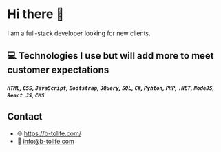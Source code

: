 # Hi there 👋

I am a full-stack developer looking for new clients.

## :computer: Technologies I use but will add more to meet customer expectations
##### `HTML`, `CSS`, `JavaScript`, `Bootstrap`, `JQuery`, `SQL`, `C#`, `Pyhton`, `PHP`, `.NET`, `NodeJS`, `React JS`, `CMS`

## Contact
* :globe_with_meridians: https://b-tolife.com/
* :email: info@b-tolife.com
